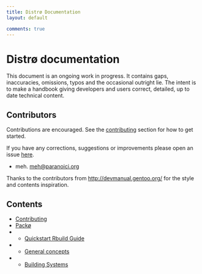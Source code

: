 ```yaml
---
title: Distrø Documentation
layout: default

comments: true
---
```


Distrø documentation
====================
This document is an ongoing work in progress. It contains gaps, inaccuracies, omissions, typos and
the occasional outright lie. The intent is to make a handbook giving developers and users correct,
detailed, up to date technical content.

Contributors
------------
Contributions are encouraged. See the [contributing](/docs/contributing.html) section for how to get started.

If you have any corrections, suggestions or improvements please open an issue
[here](https://github.com/distro/distro.github.com/issues).

* meh. <meh@paranoici.org>

Thanks to the contributors from http://devmanual.gentoo.org/ for the style and contents inspiration.

Contents
--------
* [Contributing](/docs/contributing.html)
* [Packø](/docs/packo/index.html)
* + [Quickstart Rbuild Guide](/docs/packo/quickstart.html)
* + [General concepts](/docs/packo/general-concepts.html)
* + [Building Systems](/docs/packo/building-systems.html)
